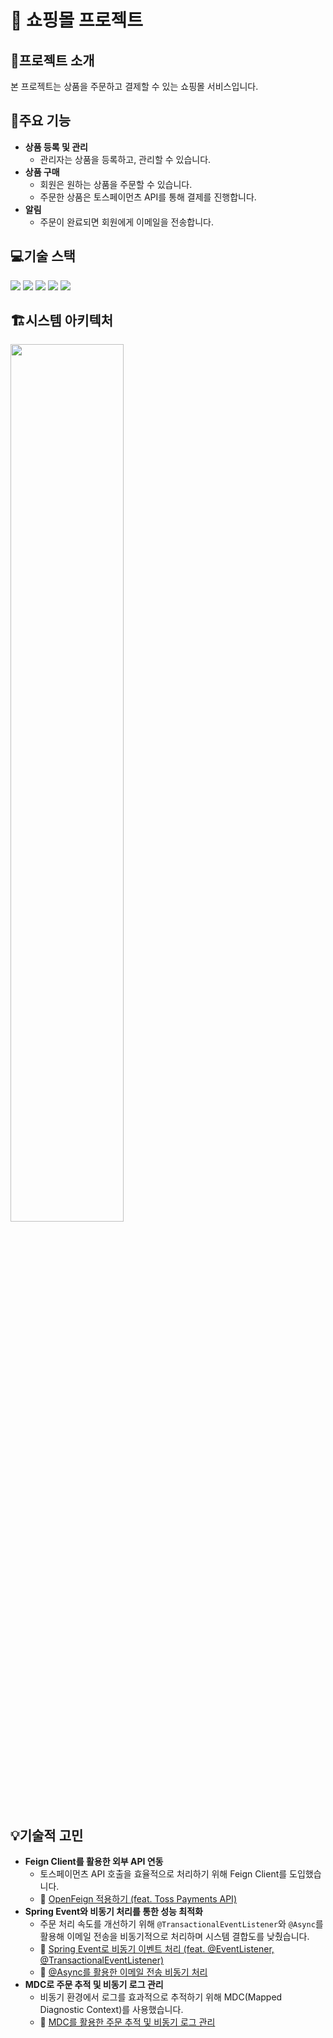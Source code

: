 # 🛒 쇼핑몰 프로젝트

## 📌프로젝트 소개

본 프로젝트는 상품을 주문하고 결제할 수 있는 쇼핑몰 서비스입니다.

## 📌주요 기능

- **상품 등록 및 관리**
    - 관리자는 상품을 등록하고, 관리할 수 있습니다.
- **상품 구매**
    - 회원은 원하는 상품을 주문할 수 있습니다.
    - 주문한 상품은 토스페이먼츠 API를 통해 결제를 진행합니다.
- **알림**
    - 주문이 완료되면 회원에게 이메일을 전송합니다.

## 💻기술 스택

<p>
  <!-- Java -->
  <img src="https://img.shields.io/badge/Java-ED8B00?style=for-the-badge&logo=openjdk&logoColor=white" />
  <!-- Spring -->
  <img src="https://img.shields.io/badge/Spring Boot-6DB33F?style=for-the-badge&logo=spring-boot&logoColor=white" />
  <!-- MySQL -->
  <img src="https://img.shields.io/badge/MySQL-005C84?style=for-the-badge&logo=mysql&logoColor=white" />
  <!-- Redis -->
  <img src="https://img.shields.io/badge/redis-%23DD0031.svg?&style=for-the-badge&logo=redis&logoColor=white" />
  <!-- Docker -->
  <img src="https://img.shields.io/badge/docker-%230db7ed.svg?style=for-the-badge&logo=docker&logoColor=white" />
</p>

## 🏗️시스템 아키텍처

<img src="https://github.com/user-attachments/assets/9486726d-d8ad-485b-9a3f-a914bbc80c65" width="60%" height="60%" />

## 💡기술적 고민
- **Feign Client를 활용한 외부 API 연동**
  - 토스페이먼츠 API 호출을 효율적으로 처리하기 위해 Feign Client를 도입했습니다.
  - 🔗 [OpenFeign 적용하기 (feat. Toss Payments API)](https://velog.io/@wda067/Spring-Boot-Feign-Client-%EC%A0%81%EC%9A%A9%ED%95%98%EA%B8%B0)
- **Spring Event와 비동기 처리를 통한 성능 최적화**
  - 주문 처리 속도를 개선하기 위해 `@TransactionalEventListener`와 `@Async`를 활용해 이메일 전송을 비동기적으로 처리하며 시스템 결합도를 낮췄습니다.
  - 🔗 [Spring Event로 비동기 이벤트 처리 (feat. @EventListener, @TransactionalEventListener)](https://velog.io/@wda067/Spring-Spring-Event-%EB%B9%84%EB%8F%99%EA%B8%B0-%EC%9D%B4%EB%B2%A4%ED%8A%B8-%EC%B2%98%EB%A6%AC-feat.-EventListener-TransactionalEventListener)
  - 🔗 [@Async를 활용한 이메일 전송 비동기 처리](https://velog.io/@wda067/Spring-Boot-Async%EB%A5%BC-%ED%99%9C%EC%9A%A9%ED%95%9C-%EB%B9%84%EB%8F%99%EA%B8%B0-%EC%B2%98%EB%A6%AC)
- **MDC로 주문 추적 및 비동기 로그 관리**
  - 비동기 환경에서 로그를 효과적으로 추적하기 위해 MDC(Mapped Diagnostic Context)를 사용했습니다.
  - 🔗 [MDC를 활용한 주문 추적 및 비동기 로그 관리](https://velog.io/@wda067/Spring-Boot-MDC%EB%A5%BC-%ED%99%9C%EC%9A%A9%ED%95%9C-%EC%A3%BC%EB%AC%B8-%EC%B6%94%EC%A0%81-%EB%B0%8F-%EB%B9%84%EB%8F%99%EA%B8%B0-%EB%A1%9C%EA%B7%B8-%EA%B4%80%EB%A6%AC)